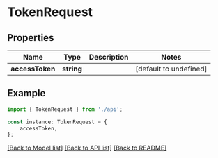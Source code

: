 # TokenRequest


## Properties

Name | Type | Description | Notes
------------ | ------------- | ------------- | -------------
**accessToken** | **string** |  | [default to undefined]

## Example

```typescript
import { TokenRequest } from './api';

const instance: TokenRequest = {
    accessToken,
};
```

[[Back to Model list]](../README.md#documentation-for-models) [[Back to API list]](../README.md#documentation-for-api-endpoints) [[Back to README]](../README.md)

